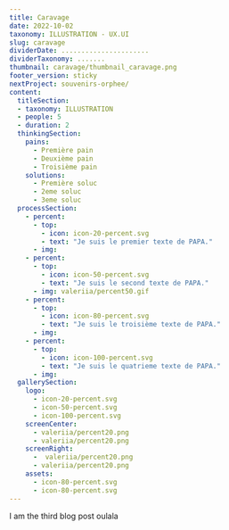 ```yaml
---
title: Caravage
date: 2022-10-02
taxonomy: ILLUSTRATION - UX.UI
slug: caravage
dividerDate: ......................
dividerTaxonomy: .......
thumbnail: caravage/thumbnail_caravage.png
footer_version: sticky
nextProject: souvenirs-orphee/
content:
  titleSection:
  - taxonomy: ILLUSTRATION
  - people: 5
  - duration: 2
  thinkingSection:
    pains:
      - Première pain
      - Deuxième pain
      - Troisième pain
    solutions:
      - Première soluc
      - 2eme soluc
      - 3eme soluc
  processSection:
    - percent:
      - top:
        - icon: icon-20-percent.svg
        - text: "Je suis le premier texte de PAPA."
      - img: 
    - percent:
      - top:
        - icon: icon-50-percent.svg
        - text: "Je suis le second texte de PAPA."
      - img: valeriia/percent50.gif
    - percent:
      - top:
        - icon: icon-80-percent.svg 
        - text: "Je suis le troisième texte de PAPA."
      - img: 
    - percent:
      - top:
        - icon: icon-100-percent.svg 
        - text: "Je suis le quatrieme texte de PAPA."
      - img: 
  gallerySection:
    logo:
      - icon-20-percent.svg
      - icon-50-percent.svg
      - icon-100-percent.svg
    screenCenter: 
      - valeriia/percent20.png
      - valeriia/percent20.png
    screenRight:
      -  valeriia/percent20.png
      - valeriia/percent20.png
    assets:
      - icon-80-percent.svg
      - icon-80-percent.svg
---
```

I am the third blog post oulala
